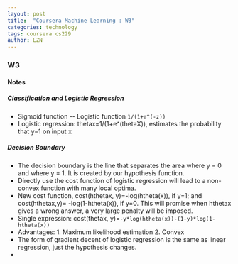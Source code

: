 ```yaml
---
layout: post
title:  "Coursera Machine Learning : W3"
categories: technology
tags: coursera cs229 
author: LZN
---
```


### W3

#### Notes

##### Classification and Logistic Regression
* Sigmoid function -- Logistic function `1/(1+e^(-z))`
* Logistic regression: thetax=1/(1+e^(thetaX)), estimates the probability that y=1 on input x

##### Decision Boundary
* The decision boundary is the line that separates the area where y = 0 and where y = 1. It is created by our hypothesis function.
* Directly use the cost function of logistic regression will lead to a non-convex function with many local optima.
* New cost function, cost(hthetax, y)=-log(htheta(x)), if y=1; and cost(hthetax,y)= -log(1-htheta(x)), if y=0. This will promise when hthetax gives a wrong answer, a very large penalty will be imposed.
* Single expression: cost(thetax, y)=`-y*log(htheta(x))-(1-y)*log(1-htheta(x))`
* Advantages: 1. Maximum likelihood estimation 2. Convex
* The form of gradient decent of logistic regression is the same as linear regression, just the hypothesis changes.
*

